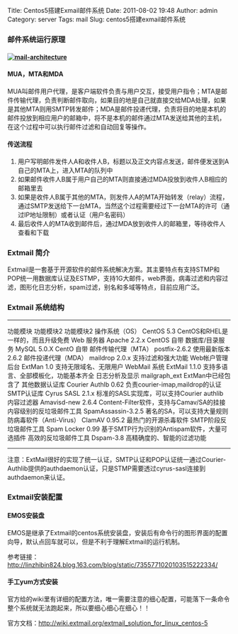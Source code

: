 Title: Centos5搭建Exmail邮件系统
Date: 2011-08-02 19:48
Author: admin
Category: server
Tags: mail
Slug: centos5搭建exmail邮件系统

### 邮件系统运行原理

#### [![mail-architecture](http://www.xdays.info/wp-content/uploads/2011/08/mail-architecture.gif "mail-architecture")](http://www.xdays.info/wp-content/uploads/2011/08/mail-architecture.gif)

#### MUA，MTA和MDA

MUA叫邮件用户代理，是客户端软件负责与用户交互，接受用户指令；MTA是邮件传输代理，负责判断邮件取向，如果目的地是自己就直接交给MDA处理，如果是其他MTA则用SMTP转发邮件；MDA是邮件投递代理，负责将目的地是本机的邮件投放到相应用户的邮箱中，将不是本机的邮件通过MTA发送给其他的主机，在这个过程中可以执行邮件过滤和自动回复等操作。

#### 传送流程

1.  用户写明邮件发件人A和收件人B，标题以及正文内容点发送，邮件便发送到A自己的MTA上，进入MTA的队列中
2.  如果邮件收件人B属于用户自己的MTA则直接通过MDA投放到收件人B相应的邮箱里去
3.  如果是收件人B属于其他的MTA，则发件人A的MTA开始转发（relay）流程，通过SMTP发送给下一台MTA，当然这个过程需要经过下一台MTA的许可（通过IP地址限制）或者认证（用户名密码）
4.  最后收件人的MTA收到邮件后，通过MDA放到收件人的邮箱里，等待收件人查看和下载

### Extmail 简介

Extmail是一套基于开源软件的邮件系统解决方案。其主要特点有支持STMP和POP统一用数据库认证及ESTMP，支持1G大邮件，web界面，病毒过滤和内容过滤，图形化日志分析，spam过滤，别名和多域等特点，目前应用广泛。

### Extmail 系统结构

  -------------------------- --------------------- ----------------------------------------------
  功能模块                   功能模块2             功能模块2
  操作系统（OS）             CentOS 5.3            CentOS和RHEL是一样的，而且升级免费
  Web 服务器                 Apache 2.2.x          CentOS 自带
  数据库/目录服务            MySQL 5.0.X           CentO 自带
  邮件传输代理（MTA）        postfix-2.6.2         使用最新版本2.6.2
  邮件投递代理（MDA）        maildrop 2.0.x        支持过滤和强大功能
  Web帐户管理后台            ExtMan 1.0            支持无限域名、无限用户
  WebMail 系统               ExtMail 1.1.0         支持多语言、全部模板化，功能基本齐全
  日志分析及显示             mailgraph\_ext        ExtMan中已经包含了
  其他数据认证库             Courier Authlb 0.62   负责courier-imap,maildrop的认证
  SMTP认证库                 Cyrus SASL 2.1.x      标准的SASL实现库，可以支持Courier authlib
  内容过滤器                 Amavisd-new 2.6.4     Content-Filter软件，支持与Camav/SA的挂接
  内容级别的反垃圾邮件工具   SpamAssassin-3.2.5    著名的SA，可以支持大量规则
  防病毒软件（Anti-Virus）   ClamAV 0.95.2         最热门的开源杀毒软件
  SMTP阶段反垃圾邮件工具     Spam Locker 0.99      基于SMTP行为识别的Antispam软件，大量可选插件
  高效的反垃圾邮件工具       Dspam-3.8             高精确度的、智能的过滤功能
  -------------------------- --------------------- ----------------------------------------------

注意：ExtMail很好的实现了统一认证，SMTP认证和POP认证统一通过Courier-Authlib提供的authdaemon认证，只是STMP需要透过cyrus-sasl连接到authdaemon来认证。

### Extmail安装配置

#### EMOS安装盘

EMOS是继承了Extmail的centos系统安装盘，安装后有命令行的图形界面的配置向导，默认点回车就可以，但是不利于理解Extmail的运行机制。

参考链接：http://linzhibin824.blog.163.com/blog/static/7355771020103515222334/

#### 手工yum方式安装

官方给的wiki里有详细的配置方法，唯一需要注意的细心配置，可能落下一条命令整个系统就无法跑起来，所以要细心细心在细心！！

官方文档：<http://wiki.extmail.org/extmail_solution_for_linux_centos-5>
